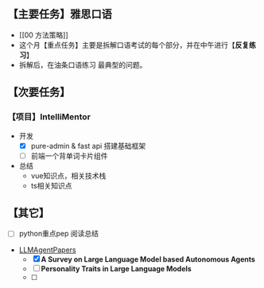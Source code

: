 ## 【主要任务】雅思口语
- [[00 方法策略]]
- 这个月【重点任务】主要是拆解口语考试的每个部分，并在中午进行【**反复练习**】
- 拆解后，在油条口语练习 最典型的问题。
## 【次要任务】

### 【项目】IntelliMentor
- 开发
	- [x] pure-admin  & fast api 搭建基础框架
	- [ ] 前端一个背单词卡片组件
- 总结
	- vue知识点，相关技术栈
	- ts相关知识点
## 【其它】
- [ ] python重点pep 阅读总结
-  [LLMAgentPapers](https://github.com/zjunlp/LLMAgentPapers?tab=readme-ov-file#%EF%B8%8F-framework)
	- [x] **A Survey on Large Language Model based Autonomous Agents**
	- [ ] **Personality Traits in Large Language Models**
	- [ ] 
